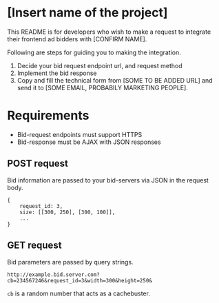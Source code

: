 # [Insert name of the project]

This README is for developers who wish to make a request to integrate their frontend ad bidders with [CONFIRM NAME].

Following are steps for guiding you to making the integration. 
1. Decide your bid request endpoint url, and request method
2. Implement the bid response
3. Copy and fill the technical form from [SOME TO BE ADDED URL] and send it to [SOME EMAIL, PROBABILY MARKETING PEOPLE].

# Requirements

* Bid-request endpoints must support HTTPS 
* Bid-response must be AJAX with JSON responses

## POST request

Bid information are passed to your bid-servers via JSON in the request body.
```example json request body
{
	request_id: 3,
	size: [[300, 250], [300, 100]],
    ...
}
``` 

## GET request

Bid parameters are passed by query strings. 
```example querystring
http://example.bid.server.com?cb=234567246&request_id=3&width=300&height=250&

```
`cb` is a random number that acts as a cachebuster.
  